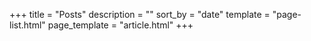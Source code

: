 +++
title = "Posts"
description = ""
sort_by = "date"
template = "page-list.html"
page_template = "article.html"
+++

